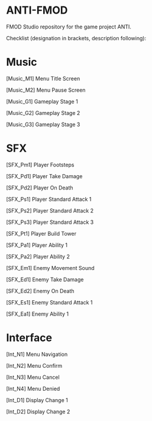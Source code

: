 # ANTI-FMOD
FMOD Studio repository for the game project ANTI.


Checklist (designation in brackets, description following):

# Music
[Music_M1] Menu Title Screen

[Music_M2] Menu Pause Screen

[Music_G1] Gameplay Stage 1

[Music_G2] Gameplay Stage 2

[Music_G3] Gameplay Stage 3

# SFX
[SFX_Pm1] Player Footsteps

[SFX_Pd1] Player Take Damage

[SFX_Pd2] Player On Death

[SFX_Ps1] Player Standard Attack 1

[SFX_Ps2] Player Standard Attack 2

[SFX_Ps3] Player Standard Attack 3

[SFX_Pt1] Player Build Tower

[SFX_Pa1] Player Ability 1

[SFX_Pa2] Player Ability 2

[SFX_Em1] Enemy Movement Sound

[SFX_Ed1] Enemy Take Damage

[SFX_Ed2] Enemy On Death

[SFX_Es1] Enemy Standard Attack 1

[SFX_Ea1] Enemy Ability 1

# Interface
[Int_N1] Menu Navigation

[Int_N2] Menu Confirm

[Int_N3] Menu Cancel

[Int_N4] Menu Denied

[Int_D1] Display Change 1

[Int_D2] Display Change 2 
